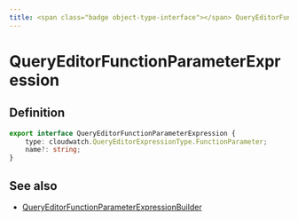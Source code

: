```yaml
---
title: <span class="badge object-type-interface"></span> QueryEditorFunctionParameterExpression
---
```

# <span class="badge object-type-interface"></span> QueryEditorFunctionParameterExpression

## Definition

```typescript
export interface QueryEditorFunctionParameterExpression {
	type: cloudwatch.QueryEditorExpressionType.FunctionParameter;
	name?: string;
}

```
## See also

 * <span class="badge builder"></span> [QueryEditorFunctionParameterExpressionBuilder](./builder-QueryEditorFunctionParameterExpressionBuilder.md)
